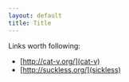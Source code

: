 ```yaml
---
layout: default
title: Title
---
```

Links worth following:
- [http://cat-v.org/](cat-v)
- [http://suckless.org/](sickless)
